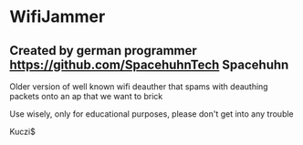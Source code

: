 # WifiJammer
## Created by german programmer https://github.com/SpacehuhnTech Spacehuhn

Older version of well known wifi deauther that spams with deauthing packets onto an ap that we want to brick

Use wisely, only for educational purposes, please don't get into any trouble

Kuczi$
